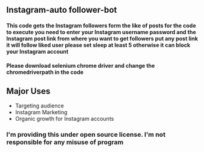 ## Instagram-auto follower-bot

#### This code gets the Instagram followers form the like of posts for the code to execute you need to enter your Instagram username password and the Instagram post link from where you want to get followers put any post link it will follow liked user please set sleep at least 5 otherwise it can block your Instagram account
#### Please download selenium chrome driver and change the chromedriverpath in the code

## Major Uses
- Targeting audience
- Instagram Marketing
- Organic growth for Instagram accounts

### I'm providing this under open source license. I'm not responsible for any misuse of program

